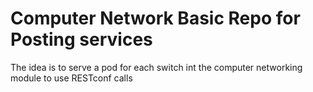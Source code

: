 # Computer Network Basic Repo for Posting services

The idea is to serve a pod for each switch int the computer networking module to use RESTconf calls

